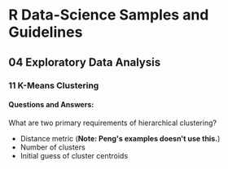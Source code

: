 # R Data-Science Samples and Guidelines
## 04 Exploratory Data Analysis
### 11 K-Means Clustering
#### Questions and Answers:


What are two primary requirements of hierarchical clustering? 
- Distance metric (**Note: Peng's examples doesn't use this.**)
- Number of clusters
- Initial guess of cluster centroids
